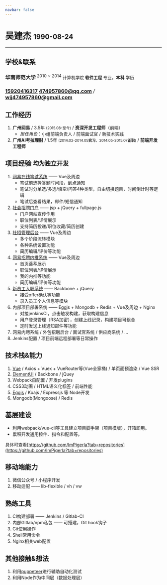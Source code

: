 ```yaml
---
navbar: false
---
```



# 吴建杰 <small style="font-size: 1.35rem;margin-top:8px" class="text-color-second pull-right">1990-08-24 <icon style="font-size: 1rem" class="text-color-third ml-10" name=man /></small>

---

## 学校&联系

### <icon class="text-color-third mr-10" name=xuexiaoqingkuang />华南师范大学 <sup style="font-weight: normal;">2010 ~ 2014</sup> <small class="pull-right" style="font-weight: normal; margin-top: 5px;">计算机学院 **软件工程** 专业，**本科** 学历</small>

### <icon class="text-color-third mr-10" name=phone /><a class="mr-30" href=tel:15920416317>15920416317</a> <icon class="text-color-third mr-10" name=mail /><a href=mailto:474957860@qq.com>474957860@qq.com</a> <i class="text-color-third" style="font-weight: normal">/</i> <a href=mailto:wjj474957860@gmail.com>wjj474957860@gmail.com</a>

## 工作经历

1. **广州网易** / 3.5年 <small>(2015.08-至今)</small> / **资深开发工程师**（前端）
    - <i class="text-color-second">担任角色</i>：小组前端负责人 / 前端面试官 / 新技术实践
1. **广州AI考拉理财** / 1.5年 <small>(2014.02-2014.05**实习**，2014.05-2015.07**正职**)</small> / **前端开发工程师**

## 项目经验 <small style="font-size: 1.2rem;margin-top:5px" class="pull-right text-color-third">均为独立开发</small>

1. [网易在线笔试系统](http://hr.game.163.com/exam) —— Vue及周边
    - 笔试前选择答题时间段，到点通知
    - 笔试时分单选/多选/填空/问答4种类型，自由切换题目，时间倒计时等逻辑
    - 笔试后查看结果，邮件/短信通知
1. [社会招聘门户](http://hr.game.163.com) —— jsp + jQuery + fullpage.js
    - 门户网站宣传作用
    - 职位列表/详情展示
    - 支持简历投递/职位收藏/简历创建
1. [社招管理后台](http://rms.game.163.com/hr/) —— Vue及周边
    - 多个阶段流转模块
    - 各种系统设置功能
    - 简历编辑/评价等功能
1. [网易招聘内推系统](http://rms.game.163.com/bole/) —— Vue及周边
    - 首页荟萃展示
    - 职位列表/详情展示
    - 我的内推等功能
    - 简历编辑/评价等功能
1. [新员工入职系统](http://hr.game.163.com/entry/login.html) —— Backbone + jQuery
    - 接受offer确认等功能
    - 录入员工个人信息等模块
1. 内部项目部署系统 —— Eggjs + Mongodb + Redis + Vue及周边 + Nginx
    - 对接jenkinsCI，点击触发构建，获取构建信息
    - 用户登录管理（RSA加密），创建上线记录，构建项目可组合
    - 定时发送上线通知邮件等功能
1. 网易内聘系统 / 外包招聘后台 / 面试官系统 / 供应商系统 / ...
1. Jenkins配置 / 项目前端远程部署等日常操作


## 技术栈&能力

1. [Vue](https://vuejs.org/) / Axios + Vuex + VueRouter等(Vue全家桶) / 单页面预渲染 / Vue SSR
1. [ElementUI](https://element.eleme.io/2.4/#/zh-CN/component/installation) / Backbone / jQuey
1. Webpack自配置 / 开发plugins
1. CSS3动画 / HTML语义化标签 / 前端性能
1. [Eggjs](https://eggjs.org/) / Koajs / Expressjs 等 Node开发
1. Mongodb(Mongoose) / Redis

## 基层建设

- 利用webpack/vue-cli等工具建立项目脚手架（项目模版），开箱即用。
- 累积开发通用控件、指令和配置等。

具体可查看[https://github.com/ImPigerla?tab=repositories](https://github.com/ImPigerla?tab=repositories)

## 移动端能力

1. 微信公众号 / 小程序开发
1. 移动适配 —— lib-flexible / vh / vw

## 熟练工具

1. CI构建部署 —— Jenkins / Gitlab-CI
1. 内部Gitlab/npm私包 —— 可搭建，Git hook钩子  
1. Git使用操作
1. Shell常用命令
1. Nginx相关web配置

## 其他接触&想法

1. 利用[puppeteer](https://github.com/GoogleChrome/puppeteer)进行辅助自动化测试
1. 利用Node作为中间层（数据处理层）




